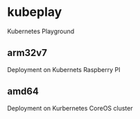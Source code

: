 # kubeplay

Kubernetes Playground

## arm32v7

Deployment on Kubernets Raspberry PI 

## amd64

Deployment on Kurbernetes CoreOS cluster

